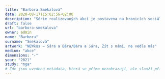 ```yaml
---
title: "Barbora Smékalová"
date: 2020-08-17T15:02:56+02:00
description: "Série realizovaných akcí je postavena na hranicích sociálního, uměleckého experimentu a intimního realismu."
draft: false
url: "barbora-smekalova"
owner: admin
name: "Barbora"
surname: "Smékalová"
artwork: "NEWkus — Sára a Bára/Bára a Sára, Žít s námi, ne vedle nás"
medium: "akce"
dimensions: "-"
year: "2021"
study: "mga"
# Zde jsou uvedená metadata, která se přímo nezobrazují, ale slouží při generování webu - tagů pro Facebook a Twitter, atd.
---
```

